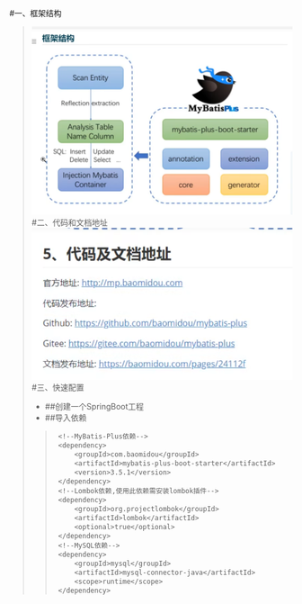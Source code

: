 #一、框架结构
> ![1](mybatis-plus_pic/mybatis-plus01.PNG)
#二、代码和文档地址
> ![1](mybatis-plus_pic/mybatis-plus02.PNG)
#三、快速配置
>- ##创建一个SpringBoot工程
>- ##导入依赖
>>      <!--MyBatis-Plus依赖-->
>>      <dependency>
>>          <groupId>com.baomidou</groupId>
>>          <artifactId>mybatis-plus-boot-starter</artifactId>
>>          <version>3.5.1</version>
>>      </dependency>
>>      <!--Lombok依赖,使用此依赖需安装lombok插件-->
>>      <dependency>
>>          <groupId>org.projectlombok</groupId>
>>          <artifactId>lombok</artifactId>
>>          <optional>true</optional>
>>      </dependency>
>>      <!--MySQL依赖-->
>>      <dependency>
>>          <groupId>mysql</groupId>
>>          <artifactId>mysql-connector-java</artifactId>
>>          <scope>runtime</scope>
>>      </dependency>